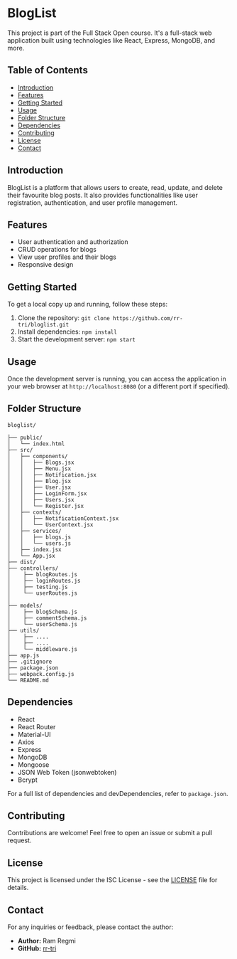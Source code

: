 
# BlogList

This project is part of the Full Stack Open course. It's a full-stack web application built using technologies like React, Express, MongoDB, and more.

## Table of Contents

- [Introduction](#introduction)
- [Features](#features)
- [Getting Started](#getting-started)
- [Usage](#usage)
- [Folder Structure](#folder-structure)
- [Dependencies](#dependencies)
- [Contributing](#contributing)
- [License](#license)
- [Contact](#contact)

## Introduction

BlogList is a  platform that allows users to create, read, update, and delete their favourite blog posts. It also provides functionalities like user registration, authentication, and user profile management.

## Features

- User authentication and authorization
- CRUD operations for blogs
- View user profiles and their blogs
- Responsive design

## Getting Started

To get a local copy up and running, follow these steps:

1. Clone the repository: `git clone https://github.com/rr-tri/bloglist.git`
2. Install dependencies: `npm install`
3. Start the development server: `npm start`

## Usage

Once the development server is running, you can access the application in your web browser at `http://localhost:8080` (or a different port if specified).

## Folder Structure

```
bloglist/

├── public/
│   └── index.html
├── src/
│   ├── components/
│   │   ├── Blogs.jsx
│   │   ├── Menu.jsx
│   │   ├── Notification.jsx
│   │   ├── Blog.jsx
│   │   ├── User.jsx
│   │   ├── LoginForm.jsx
│   │   ├── Users.jsx
│   │   └── Register.jsx
│   ├── contexts/
│   │   ├── NotificationContext.jsx
│   │   └── UserContext.jsx
│   ├── services/
│   │   ├── blogs.js
│   │   └── users.js
│   ├── index.jsx
│   └── App.jsx
├── dist/
├── controllers/
│    ├── blogRoutes.js
│    ├── loginRoutes.js
│    ├── testing.js
│    └── userRoutes.js
│ 
├── models/
│    ├── blogSchema.js
│    ├── commentSchema.js
│    └── userSchema.js
├── utils/
│    ├── ....
│    ├── ....
│    └── middleware.js
├── app.js
├── .gitignore
├── package.json
├── webpack.config.js
└── README.md
```

## Dependencies

- React
- React Router
- Material-UI
- Axios
- Express
- MongoDB
- Mongoose
- JSON Web Token (jsonwebtoken)
- Bcrypt

For a full list of dependencies and devDependencies, refer to `package.json`.

## Contributing

Contributions are welcome! Feel free to open an issue or submit a pull request.

## License

This project is licensed under the ISC License - see the [LICENSE](LICENSE) file for details.

## Contact

For any inquiries or feedback, please contact the author:

- **Author:** Ram Regmi
- **GitHub:** [rr-tri](https://github.com/rr-tri)

